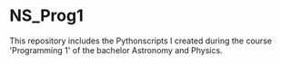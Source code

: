 # NS_Prog1
This repository includes the Pythonscripts I created during the course 'Programming 1' of the bachelor Astronomy and Physics.
